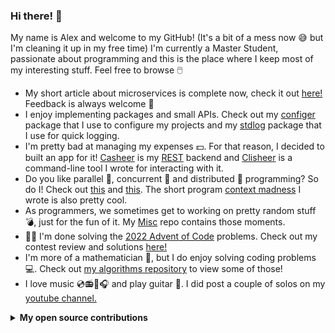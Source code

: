 ### Hi there! 🦘

My name is Alex and welcome to my GitHub! (It's a bit of a mess now 😅 but I'm cleaning it up in my free time) I'm currently a Master Student, passionate about programming and this is the place where I keep most of my interesting stuff. Feel free to browse 🖱️

<!--
**Ozoniuss/Ozoniuss** is a ✨ _special_ ✨ repository because its `README.md` (this file) appears on your GitHub profile.

Here are some ideas to get you started:

- 🔭 I’m currently working on ...
- 🌱 I’m currently learning ...
- 👯 I’m looking to collaborate on ...
- 🤔 I’m looking for help with ...
- 💬 Ask me about ...
- 📫 How to reach me: ...
- 😄 Pronouns: ...
- ⚡ Fun fact: ...
-->

- My short article about microservices is complete now, check it out [here!](https://github.com/Ozoniuss/Masters-Projects/tree/main/microservices) Feedback is always welcome 🤭
- I enjoy implementing packages and small APIs. Check out my [configer](https://github.com/Ozoniuss/configer) package that I use to configure my projects and my [stdlog](https://github.com/Ozoniuss/stdlog) package that I use for quick logging.
- I'm pretty bad at managing my expenses 💵. For that reason, I decided to built an app for it! [Casheer](https://github.com/Ozoniuss/casheer) is my [REST](https://www.ics.uci.edu/~fielding/pubs/dissertation/top.htm) backend and [Clisheer](https://github.com/Ozoniuss/clisheer) is a command-line tool I wrote for interacting with it.
- Do you like parallel 🤲, concurrent 🤝 and distributed 🙌 programming? So do I! Check out [this](https://github.com/Ozoniuss/Masters-Projects/tree/main/keyboard-processing) and [this](https://github.com/Ozoniuss/Masters-Projects/tree/main/theoretical-distributed). The short program [context madness](https://github.com/Ozoniuss/misc/tree/main/context-madness) I wrote is also pretty cool.
- As programmers, we sometimes get to working on pretty random stuff 💣, just for the fun of it. My [Misc](https://github.com/Ozoniuss/misc) repo contains those moments.
- 🏋️‍♂️ I'm done solving the [2022 Advent of Code](https://adventofcode.com/2022/) problems. Check out my contest review and solutions [here!](https://github.com/Ozoniuss/Algorithms/tree/master/advent-of-code-2022)
- I'm more of a mathematician 📐, but I do enjoy solving coding problems 💻. Check out [my algorithms repository](https://github.com/Ozoniuss/Algorithms) to view some of those!
- I love music 💿📻🎼🎧 and play guitar 🎸. I did post a couple of solos on my [youtube channel.](https://www.youtube.com/@ozoniuss1463/videos)

<details>
<summary><b>My open source contributions</b></summary>
  
- https://github.com/spf13/viper/issues/1505
- https://github.com/spf13/viper/discussions/1513
- https://github.com/spf13/viper/issues/1514
  
</details>
